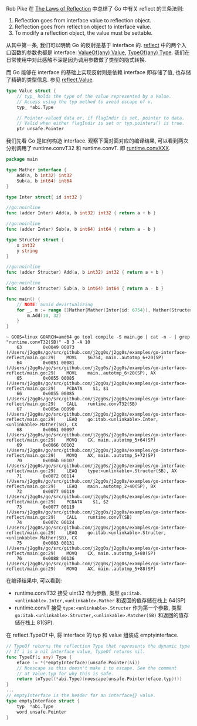 Rob Pike 在 [The Laws of Reflection](https://go.dev/blog/laws-of-reflection) 中总结了 Go 中有关 reflect 的三条法则:
1. Reflection goes from interface value to reflection object.
2. Reflection goes from reflection object to interface value.
3. To modify a reflection object, the value must be settable.

从其中第一条, 我们可以明确 Go 的反射是基于 interface 的.
[reflect]() 中的两个入口函数的参数也都是 interface:
[ValueOf(any) Value](https://github.com/golang/go/blob/go1.21.9/src/reflect/value.go#L3203),
[TypeOf(any) Type](https://github.com/golang/go/blob/go1.21.9/src/reflect/type.go#L1153).
我们在日常使用中对此感触不深是因为调用参数做了类型的隐式转换.

而 Go 能够在 interface 的基础上实现反射则是依赖 interface 即存储了值,
也存储了精确的类型信息. 参见 [reflect.Value](https://github.com/golang/go/blob/go1.21.9/src/reflect/value.go#L39).
```go
type Value struct {
    // typ_ holds the type of the value represented by a Value.
    // Access using the typ method to avoid escape of v.
    typ_ *abi.Type

    // Pointer-valued data or, if flagIndir is set, pointer to data.
    // Valid when either flagIndir is set or typ.pointers() is true.
    ptr unsafe.Pointer
```

我们先看 Go 是如何构造 interface.
观察下面对面对应的编译结果, 可以看到两次分别调用了 runtime.convT32 和 runtime.convT.
即 [runtime.convXXX](https://github.com/golang/go/blob/go1.21.9/src/runtime/iface.go#L313).
```go
package main

type Mather interface {
    Add(a, b int32) int32
    Sub(a, b int64) int64
}

type Inter struct{ id int32 }

//go:noinline
func (adder Inter) Add(a, b int32) int32 { return a + b }

//go:noinline
func (adder Inter) Sub(a, b int64) int64 { return a - b }

type Structer struct {
    x int32
    y string
}

//go:noinline
func (adder Structer) Add(a, b int32) int32 { return a + b }

//go:noinline
func (adder Structer) Sub(a, b int64) int64 { return a - b }

func main() {
    // NOTE: avoid devirtualizing
    for _, m := range []Mather{Mather(Inter{id: 6754}), Mather(Structer{7, "8"})} {
        m.Add(10, 32)
    }
}
```
```shell
~ GOOS=linux GOARCH=amd64 go tool compile -S main.go | cat -n - | grep "runtime.convT32(SB)" -B 3 -A 10
    63        0x0049 00073 (/Users/j2gg0s/go/src/github.com/j2gg0s/j2gg0s/examples/go-interface-reflect/main.go:29)    MOVL    $6754, main..autotmp_6+20(SP)
    64        0x0051 00081 (/Users/j2gg0s/go/src/github.com/j2gg0s/j2gg0s/examples/go-interface-reflect/main.go:29)    MOVL    main..autotmp_6+20(SP), AX
    65        0x0055 00085 (/Users/j2gg0s/go/src/github.com/j2gg0s/j2gg0s/examples/go-interface-reflect/main.go:29)    PCDATA    $1, $1
    66        0x0055 00085 (/Users/j2gg0s/go/src/github.com/j2gg0s/j2gg0s/examples/go-interface-reflect/main.go:29)    CALL    runtime.convT32(SB)
    67        0x005a 00090 (/Users/j2gg0s/go/src/github.com/j2gg0s/j2gg0s/examples/go-interface-reflect/main.go:29)    LEAQ    go:itab.<unlinkable>.Inter,<unlinkable>.Mather(SB), CX
    68        0x0061 00097 (/Users/j2gg0s/go/src/github.com/j2gg0s/j2gg0s/examples/go-interface-reflect/main.go:29)    MOVQ    CX, main..autotmp_5+64(SP)
    69        0x0066 00102 (/Users/j2gg0s/go/src/github.com/j2gg0s/j2gg0s/examples/go-interface-reflect/main.go:29)    MOVQ    AX, main..autotmp_5+72(SP)
    70        0x006b 00107 (/Users/j2gg0s/go/src/github.com/j2gg0s/j2gg0s/examples/go-interface-reflect/main.go:29)    LEAQ    type:<unlinkable>.Structer(SB), AX
    71        0x0072 00114 (/Users/j2gg0s/go/src/github.com/j2gg0s/j2gg0s/examples/go-interface-reflect/main.go:29)    LEAQ    main..autotmp_2+40(SP), BX
    72        0x0077 00119 (/Users/j2gg0s/go/src/github.com/j2gg0s/j2gg0s/examples/go-interface-reflect/main.go:29)    PCDATA    $1, $2
    73        0x0077 00119 (/Users/j2gg0s/go/src/github.com/j2gg0s/j2gg0s/examples/go-interface-reflect/main.go:29)    CALL    runtime.convT(SB)
    74        0x007c 00124 (/Users/j2gg0s/go/src/github.com/j2gg0s/j2gg0s/examples/go-interface-reflect/main.go:29)    LEAQ    go:itab.<unlinkable>.Structer,<unlinkable>.Mather(SB), CX
    75        0x0083 00131 (/Users/j2gg0s/go/src/github.com/j2gg0s/j2gg0s/examples/go-interface-reflect/main.go:29)    MOVQ    CX, main..autotmp_5+80(SP)
    76        0x0088 00136 (/Users/j2gg0s/go/src/github.com/j2gg0s/j2gg0s/examples/go-interface-reflect/main.go:29)    MOVQ    AX, main..autotmp_5+88(SP)
```
在编译结果中, 可以看到:
- runtime.convT32 接受 uint32 作为参数, 类型 `go:itab.<unlinkable>.Inter,<unlinkable>.Mather` 和返回的值存储在栈上 64(SP)
- runtime.convT 接受 `type:<unlinkable>.Structer` 作为第一个参数, 类型 `go:itab.<unlinkable>.Structer,<unlinkable>.Matcher(SB)` 和返回的值存储在栈上 81(SP).

在 reflect.TypeOf 中, 将 interface 的 typ 和 value 组装成 emptyinterface.
```go
// TypeOf returns the reflection Type that represents the dynamic type of i.
// If i is a nil interface value, TypeOf returns nil.
func TypeOf(i any) Type {
    eface := *(*emptyInterface)(unsafe.Pointer(&i))
    // Noescape so this doesn't make i to escape. See the comment
    // at Value.typ for why this is safe.
    return toType((*abi.Type)(noescape(unsafe.Pointer(eface.typ))))
}
...
// emptyInterface is the header for an interface{} value.
type emptyInterface struct {
    typ  *abi.Type
    word unsafe.Pointer
}
```
